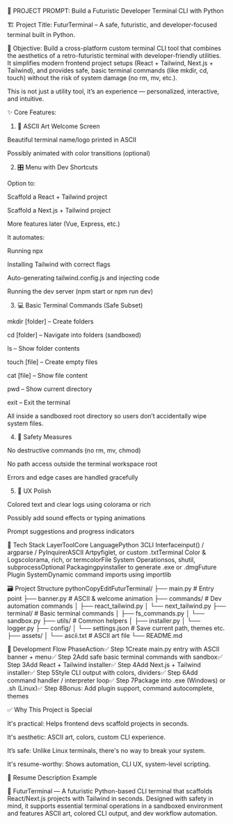 🔮 PROJECT PROMPT: Build a Futuristic Developer Terminal CLI with Python

🏗️ Project Title:
FuturTerminal – A safe, futuristic, and developer-focused terminal built in Python.


🎯 Objective:
Build a cross-platform custom terminal CLI tool that combines the aesthetics of a retro-futuristic terminal with developer-friendly utilities. It simplifies modern frontend project setups (React + Tailwind, Next.js + Tailwind), and provides safe, basic terminal commands (like mkdir, cd, touch) without the risk of system damage (no rm, mv, etc.).

This is not just a utility tool, it’s an experience — personalized, interactive, and intuitive.


✨ Core Features:
1. 🧬 ASCII Art Welcome Screen


Beautiful terminal name/logo printed in ASCII


Possibly animated with color transitions (optional)


2. 🎛️ Menu with Dev Shortcuts


Option to:


Scaffold a React + Tailwind project


Scaffold a Next.js + Tailwind project


More features later (Vue, Express, etc.)




It automates:


Running npx


Installing Tailwind with correct flags


Auto-generating tailwind.config.js and injecting code


Running the dev server (npm start or npm run dev)




3. 💻 Basic Terminal Commands (Safe Subset)


mkdir [folder] – Create folders


cd [folder] – Navigate into folders (sandboxed)


ls – Show folder contents


touch [file] – Create empty files


cat [file] – Show file content


pwd – Show current directory


exit – Exit the terminal


All inside a sandboxed root directory so users don’t accidentally wipe system files.


4. 🔐 Safety Measures


No destructive commands (no rm, mv, chmod)


No path access outside the terminal workspace root


Errors and edge cases are handled gracefully


5. 🎨 UX Polish


Colored text and clear logs using colorama or rich


Possibly add sound effects or typing animations


Prompt suggestions and progress indicators



🧰 Tech Stack
LayerToolCore LanguagePython 3CLI Interfaceinput() / argparse / PyInquirerASCII Artpyfiglet, or custom .txtTerminal Color & Logscolorama, rich, or termcolorFile System Operationsos, shutil, subprocessOptional Packagingpyinstaller to generate .exe or .dmgFuture Plugin SystemDynamic command imports using importlib

🗃️ Project Structure
pythonCopyEditFuturTerminal/
├── main.py                 # Entry point
├── banner.py               # ASCII & welcome animation
├── commands/               # Dev automation commands
│   ├── react_tailwind.py
│   └── next_tailwind.py
├── terminal/               # Basic terminal commands
│   ├── fs_commands.py
│   └── sandbox.py
├── utils/                  # Common helpers
│   ├── installer.py
│   └── logger.py
├── config/
│   └── settings.json       # Save current path, themes etc.
├── assets/
│   └── ascii.txt           # ASCII art file
└── README.md


🔄 Development Flow
PhaseAction✅ Step 1Create main.py entry with ASCII banner + menu✅ Step 2Add safe basic terminal commands with sandbox✅ Step 3Add React + Tailwind installer✅ Step 4Add Next.js + Tailwind installer✅ Step 5Style CLI output with colors, dividers✅ Step 6Add command handler / interpreter loop✅ Step 7Package into .exe (Windows) or .sh (Linux)✅ Step 8Bonus: Add plugin support, command autocomplete, themes

✅ Why This Project is Special


It's practical: Helps frontend devs scaffold projects in seconds.


It's aesthetic: ASCII art, colors, custom CLI experience.


It’s safe: Unlike Linux terminals, there's no way to break your system.


It's resume-worthy: Shows automation, CLI UX, system-level scripting.



🧾 Resume Description Example

🚀 FuturTerminal — A futuristic Python-based CLI terminal that scaffolds React/Next.js projects with Tailwind in seconds. Designed with safety in mind, it supports essential terminal operations in a sandboxed environment and features ASCII art, colored CLI output, and dev workflow automation.
